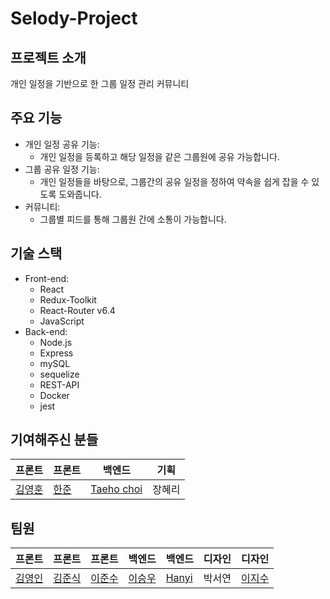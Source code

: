 # Selody-Project

## 프로젝트 소개

개인 일정을 기반으로 한 그룹 일정 관리 커뮤니티

## 주요 기능

- 개인 일정 공유 기능:
    - 개인 일정을 등록하고 해당 일정을 같은 그룹원에 공유 가능합니다.
- 그룹 공유 일정 기능:
    - 개인 일정들을 바탕으로, 그룹간의 공유 일정을 정하여 약속을 쉽게 잡을 수 있도록 도와줍니다.
- 커뮤니티:
    - 그룹별 피드를 통해 그룹원 간에 소통이 가능합니다. 

## 기술 스택

- Front-end:
  - React
  - Redux-Toolkit
  - React-Router v6.4
  - JavaScript
- Back-end:
  - Node.js
  - Express
  - mySQL
  - sequelize
  - REST-API
  - Docker
  - jest

## 기여해주신 분들
| 프론트 | 프론트 | 백엔드 | 기획 |
| --- | --- | --- | --- |
| [김영훈](https://github.com/joseph0926) | [한준](https://github.com/97970z) |[Taeho choi](https://github.com/Taehoya) | 장혜리 |

## 팀원
| 프론트 | 프론트 | 프론트 | 백엔드 | 백엔드 | 디자인 | 디자인 |
| --- | --- | --- | --- | --- | --- | --- |
| [김영인](https://github.com/kimyoungyin) | [김준식](https://github.com/sikkzz) | [이준수](https://github.com/2Junsu) | [이승우](https://github.com/GGANCC1) | [Hanyi](https://github.com/hanyiseo2) | 박서연 | [이지수](https://github.com/dlwltn4123) |

